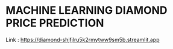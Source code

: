 # MACHINE LEARNING DIAMOND PRICE PREDICTION
Link : https://diamond-shjfjlru5k2rmytww9sm5b.streamlit.app
